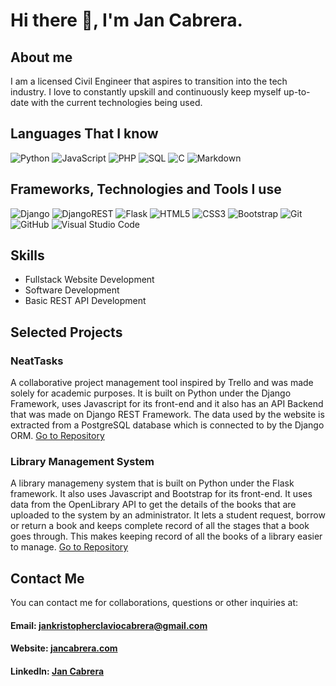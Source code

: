 # Hi there 👋, I'm Jan Cabrera.

## About me
I am a licensed Civil Engineer that aspires to transition into the tech industry. I love to constantly upskill and continuously keep myself up-to-date with the current technologies being used. 

## Languages That I know
![Python](https://img.shields.io/badge/python-3670A0?style=for-the-badge&logo=python&logoColor=ffdd54)
![JavaScript](https://img.shields.io/badge/javascript-%23323330.svg?style=for-the-badge&logo=javascript&logoColor=%23F7DF1E)
![PHP](https://img.shields.io/badge/php-%23777BB4.svg?style=for-the-badge&logo=php&logoColor=white)
![SQL](https://img.shields.io/badge/sql-513108?style=for-the-badge&logo=mysql)
![C](https://img.shields.io/badge/c-%2300599C.svg?style=for-the-badge&logo=c&logoColor=white)
![Markdown](https://img.shields.io/badge/markdown-%23000000.svg?style=for-the-badge&logo=markdown&logoColor=white)

## Frameworks, Technologies and Tools I use
![Django](https://img.shields.io/badge/django-%23092E20.svg?style=for-the-badge&logo=django&logoColor=white)
![DjangoREST](https://img.shields.io/badge/DJANGO-REST-ff1709?style=for-the-badge&logo=django&logoColor=white&color=ff1709&labelColor=gray)
![Flask](https://img.shields.io/badge/flask-%23000.svg?style=for-the-badge&logo=flask&logoColor=white)
![HTML5](https://img.shields.io/badge/html5-%23E34F26.svg?style=for-the-badge&logo=html5&logoColor=white)
![CSS3](https://img.shields.io/badge/css3-%231572B6.svg?style=for-the-badge&logo=css3&logoColor=white)
![Bootstrap](https://img.shields.io/badge/bootstrap-%238511FA.svg?style=for-the-badge&logo=bootstrap&logoColor=white)
![Git](https://img.shields.io/badge/git-%23F05033.svg?style=for-the-badge&logo=git&logoColor=white)
![GitHub](https://img.shields.io/badge/github-%23121011.svg?style=for-the-badge&logo=github&logoColor=white)
![Visual Studio Code](https://img.shields.io/badge/Visual%20Studio%20Code-0078d7.svg?style=for-the-badge&logo=visual-studio-code&logoColor=white)

## Skills
- Fullstack Website Development
- Software Development
- Basic REST API Development

## Selected Projects
### NeatTasks
A collaborative project management tool inspired by Trello and was made solely for academic purposes. It is built on Python under the Django Framework, uses Javascript for its front-end and it also has an API Backend that was made on Django REST Framework. The data used by the website is extracted from a PostgreSQL database which is connected to by the Django ORM.
[Go to Repository](https://github.com/Ravensilk/CS50W-Final-Project-NeatTasks)

### Library Management System
A library managemeny system that is built on Python under the Flask framework. It also uses Javascript and Bootstrap for its front-end. It uses data from the OpenLibrary API to get the details of the books that are uploaded to the system by an administrator. It lets a student request, borrow or return a book and keeps complete record of all the stages that a book goes through. This makes keeping record of all the books of a library easier to manage. 
[Go to Repository](https://github.com/Ravensilk/CS50X-Library-Project)

## Contact Me
You can contact me for collaborations, questions or other inquiries at:
#### Email: jankristopherclaviocabrera@gmail.com
#### Website: [jancabrera.com](https://jancabrera.com/)
#### LinkedIn: [Jan Cabrera](www.linkedin.com/in/jkcabrera)
